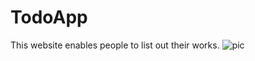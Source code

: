 # TodoApp
This website enables people to list out their works.
![pic](https://github.com/Shravancplus/TodoApp/assets/131352261/6d871c41-1596-41c6-b60e-2219fdeaa4fe)
